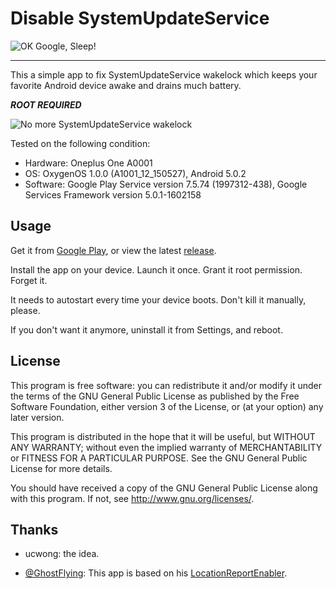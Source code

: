 Disable SystemUpdateService
=====================

![OK Google, Sleep!](https://github.com/Jamesits/DisableSystemUpdateService/raw/master/misc/okgooglesleepheader.png)

----------

This a simple app to fix SystemUpdateService wakelock which keeps your favorite Android device awake and drains much battery.

__*ROOT REQUIRED*__

![No more SystemUpdateService wakelock](https://github.com/Jamesits/DisableSystemUpdateService/raw/master/misc/displayphoto.png)

Tested on the following condition:

 * Hardware: Oneplus One A0001
 * OS: OxygenOS 1.0.0 (A1001_12_150527), Android 5.0.2
 * Software: Google Play Service version 7.5.74 (1997312-438), Google Services Framework version 5.0.1-1602158

## Usage

Get it from [Google Play](https://play.google.com/store/apps/details?id=me.swineson.disablesystemupdateservice), or view the latest [release](https://github.com/Jamesits/DisableSystemUpdateService/releases).

Install the app on your device. Launch it once. Grant it root permission. Forget it. 

It needs to autostart every time your device boots. Don't kill it manually, please.

If you don't want it anymore, uninstall it from Settings, and reboot.

## License

This program is free software: you can redistribute it and/or modify it under the terms of the GNU General Public License as published by the Free Software Foundation, either version 3 of the License, or (at your option) any later version.

This program is distributed in the hope that it will be useful, but WITHOUT ANY WARRANTY; without even the implied warranty of MERCHANTABILITY or FITNESS FOR A PARTICULAR PURPOSE. See the GNU General Public License for more details.

You should have received a copy of the GNU General Public License along with this program. If not, see http://www.gnu.org/licenses/.

## Thanks

 * ucwong: the idea.

 * [@GhostFlying](https://github.com/GhostFlying): This app is based on his [LocationReportEnabler](https://github.com/GhostFlying/LocationReportEnabler).